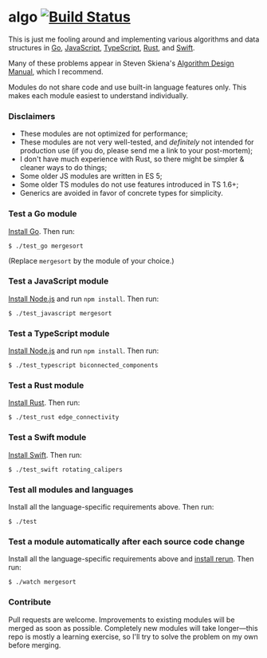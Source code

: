# algo [![Build Status](https://travis-ci.org/peferron/algo.svg?branch=master)](https://travis-ci.org/peferron/algo)

This is just me fooling around and implementing various algorithms and data structures in [Go](http://golang.org), [JavaScript](https://developer.mozilla.org/en-US/docs/Web/JavaScript), [TypeScript](http://www.typescriptlang.org), [Rust](http://www.rust-lang.org), and [Swift](https://swift.org).

Many of these problems appear in Steven Skiena's [Algorithm Design Manual](http://www.amazon.com/Algorithm-Design-Manual-Steven-Skiena/dp/1849967202), which I recommend.

Modules do not share code and use built-in language features only. This makes each module easiest to understand individually.

### Disclaimers

- These modules are not optimized for performance;
- These modules are not very well-tested, and *definitely* not intended for production use (if you do, please send me a link to your post-mortem);
- I don't have much experience with Rust, so there might be simpler & cleaner ways to do things;
- Some older JS modules are written in ES 5;
- Some older TS modules do not use features introduced in TS 1.6+;
- Generics are avoided in favor of concrete types for simplicity.

### Test a Go module

[Install Go](http://golang.org/doc/install). Then run:

```shell
$ ./test_go mergesort
```

(Replace `mergesort` by the module of your choice.)

### Test a JavaScript module

[Install Node.js](http://nodejs.org) and run `npm install`. Then run:

```shell
$ ./test_javascript mergesort
```

### Test a TypeScript module

[Install Node.js](http://nodejs.org) and run `npm install`. Then run:

```shell
$ ./test_typescript biconnected_components
```

### Test a Rust module

[Install Rust](http://www.rust-lang.org). Then run:

```shell
$ ./test_rust edge_connectivity
```

### Test a Swift module

[Install Swift](https://swift.org/getting-started/#installing-swift). Then run:

```shell
$ ./test_swift rotating_calipers
```

### Test all modules and languages

Install all the language-specific requirements above. Then run:

```shell
$ ./test
```

### Test a module automatically after each source code change

Install all the language-specific requirements above and [install rerun](https://github.com/alexch/rerun). Then run:

```shell
$ ./watch mergesort
```

### Contribute

Pull requests are welcome. Improvements to existing modules will be merged as soon as possible. Completely new modules will take longer—this repo is mostly a learning exercise, so I'll try to solve the problem on my own before merging.
